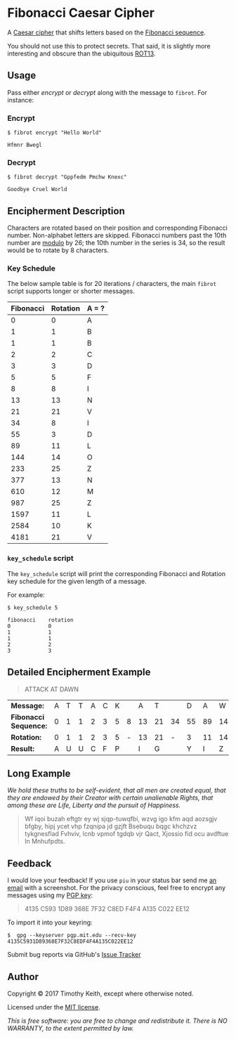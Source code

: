 # Fibonacci Caesar Cipher

A [Caesar cipher](https://en.wikipedia.org/wiki/Caesar_cipher) that shifts letters based on the [Fibonacci sequence](https://en.wikipedia.org/wiki/Fibonacci_number).

You should not use this to protect secrets. That said, it is slightly more interesting and obscure than the ubiquitous [ROT13](https://en.wikipedia.org/wiki/ROT13).

## Usage
Pass either *encrypt* or *decrypt* along with the message to `fibrot`. For instance:


### Encrypt

```console
$ fibrot encrypt "Hello World"
```

    Hfmnr Bwegl

### Decrypt

```console
$ fibrot decrypt "Gppfedm Pmchw Knexc"
```

    Goodbye Cruel World

## Encipherment Description

Characters are rotated based on their position and corresponding Fibonacci number. Non-alphabet letters are skipped. Fibonacci numbers past the 10th number are [modulo](https://en.wikipedia.org/wiki/Modulo_operation) by 26; the 10th number in the series is 34, so the result would be to rotate by 8 characters.

### Key Schedule
The below sample table is for 20 iterations / characters, the main `fibrot` script supports longer or shorter messages.


| Fibonacci | Rotation | A = ? |
| --------- | -------- | ----- |
| 0         | 0        | A     |
| 1         | 1        | B     |
| 1         | 1        | B     |
| 2         | 2        | C     |
| 3         | 3        | D     |
| 5         | 5        | F     |
| 8         | 8        | I     |
| 13        | 13       | N     |
| 21        | 21       | V     |
| 34        | 8        | I     |
| 55        | 3        | D     |
| 89        | 11       | L     |
| 144       | 14       | O     |
| 233       | 25       | Z     |
| 377       | 13       | N     |
| 610       | 12       | M     |
| 987       | 25       | Z     |
| 1597      | 11       | L     |
| 2584      | 10       | K     |
| 4181      | 21       | V     |

### `key_schedule` script

The `key_schedule` script will print the corresponding Fibonacci and Rotation key schedule for the given length of a message.

For example:

```console
$ key_schedule 5
```

    fibonacci    rotation
    0            0
    1            1
    1            1
    2            2
    3            3


## Detailed Encipherment Example

> ATTACK AT DAWN

|                         |   |   |   |   |   |   |     |    |    |      |    |    |     |     |
| ----------------------- | - | - | - | - | - | - | --- | -- | -- | ---- | -- | -- | --- | --- |
| **Message:**            | A | T | T | A | C | K |     | A  | T  |      | D  | A  | W   | N   |
| **Fibonacci Sequence:** | 0 | 1 | 1 | 2 | 3 | 5 | 8   | 13 | 21 | 34   | 55 | 89 | 144 | 233 |
| **Rotation:**           | 0 | 1 | 1 | 2 | 3 | 5 |  -  | 13 | 21 | -    | 3  | 11 | 14  | 25  |
| **Result:**             | A | U | U | C | F | P |     | I  | G  |      | Y  | I  | Z   | Y   |


## Long Example

*We hold these truths to be self-evident, that all men are created equal, that they are endowed by their Creator with certain unalienable Rights, that among these are Life, Liberty and the pursuit of Happiness.*

> Wf iqoi buzah eftgtr ey wj sjqp-tuwqfbi, wzvg igo kfm aqd aozsgjv bfgby, hipj ycet vhp fzqnipa jd gzjft Bsebuqu bqgc khchzvz tykgnesflad Fvhviv, lcnb vpmof tgdqb vjr Qact, Xjossio fid ocu avdftue ln Mnhufpdts.


## Feedback
I would love your feedback! If you use `piu` in your status bar send me [an email](mailto:timothykeith@gmail.com) with a screenshot. For the privacy conscious, feel free to encrypt any messages using my [PGP key](http://pgp.mit.edu/pks/lookup?op=vindex&fingerprint=on&search=0xF4F4A135C022EE12):

> 4135 C593 1D89 368E 7F32 C8ED F4F4 A135 C022 EE12

To import it into your keyring:
```console
$  gpg --keyserver pgp.mit.edu --recv-key 4135C5931D89368E7F32C8EDF4F4A135C022EE12
```

Submit bug reports via GitHub's [Issue Tracker](https://github.com/keithieopia/fibonacci-caesar-cipher/issues)


## Author
Copyright &copy; 2017 Timothy Keith, except where otherwise noted.

Licensed under the [MIT license](https://github.com/keithieopia/fibonacci-caesar-cipher/blob/master/LICENSE).

*This is free software: you are free to change and redistribute it. There is NO WARRANTY, to the extent permitted by law.*
